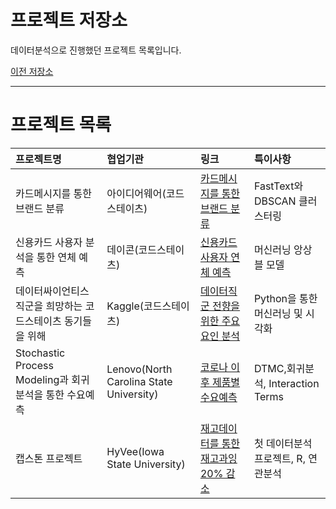 # 프로젝트 저장소

데이터분석으로 진행했던 프로젝트 목록입니다.

[이전 저장소](https://github.com/xper100/Project_raw)

---

# 프로젝트 목록

|프로젝트명|협업기관|링크|특이사항
|:---|:---|:---|:---|
|카드메시지를 통한 브랜드 분류|아이디어웨어(코드스테이츠)|[카드메시지를 통한 브랜드 분류](https://xper100.tistory.com/59)| FastText와 DBSCAN 클러스터링
|신용카드 사용자 분석을 통한 연체 예측|데이콘(코드스테이츠)| [신용카드 사용자 연체 예측](https://github.com/xper100/Projects/tree/main/creditcard_overdue)|머신러닝 앙상블 모델
|데이터싸이언티스 직군을 희망하는 코드스테이츠 동기들을 위해|Kaggle(코드스테이츠)|[데이터직군 전향을 위한 주요요인 분석](https://github.com/xper100/Projects/tree/main/HR_analytics)|Python을 통한 머신러닝 및 시각화
|Stochastic Process Modeling과 회귀분석을 통한 수요예측 |Lenovo(North Carolina State University)  |[코로나 이후 제품별 수요예측](https://xper100.tistory.com/14)|DTMC,회귀분석, Interaction Terms
|캡스톤 프로젝트| HyVee(Iowa State University)|  [재고데이터를 통한 재고과잉 20% 감소](https://xper100.tistory.com/3?category=922205)|첫 데이터분석 프로젝트, R, 연관분석|



